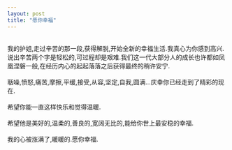 ```yaml
---
layout: post
title: "愿你幸福"
---
```

    
我的护姐,走过辛苦的那一段,获得解脱,开始全新的幸福生活.我真心为你感到高兴.说出辛苦两个字是轻松的,可过程却是艰难.我们这一代大部分人的成长也许都如凤凰涅磐一般,在经历内心的起起落落之后获得最终的稍许安宁.  
    
聒噪,愤怒,痛苦,摩擦,平缓,接受,从容,坚定,自我,圆满...庆幸你已经走到了精彩的现在.  
    
希望你能一直这样快乐和觉得温暖.  
    
希望他是美好的,温柔的,善良的,宽阔无比的,能给你世上最安稳的幸福.  
    
我的心被涨满了,暖暖的.愿你幸福.  
							  
		
